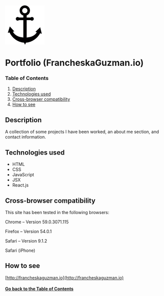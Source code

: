 ![Portfolio under the sea...](./front-end/public/images/logo/anchor-black.png)

# <a name="project">Portfolio (FrancheskaGuzman.io)</a>

### Table of Contents

1. [Description](#description)
2. [Technologies used](#technologies)
3. [Cross-browser compatibility](#compatibility)
4. [How to see](#site)

## <a name="description">Description</a>

A collection of some projects I have been worked, an about me section, and contact information.

## <a name="technologies">Technologies used</a>

* HTML
* CSS
* JavaScript
* JSX
* React.js

## <a name="compatibility">Cross-browser compatibility</a>

This site has been tested in the following browsers:

Chrome – Version 59.0.3071.115 

Firefox – Version 54.0.1

Safari – Version 9.1.2

Safari (iPhone)

## <a name="site">How to see</a>

[http://francheskaguzman.io](http://francheskaguzman.io)

#### [Go back to the Table of Contents](#project)